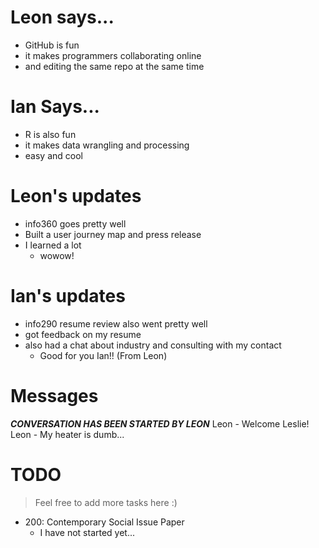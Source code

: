 # Leon says...
- GitHub is fun
- it makes programmers collaborating online
- and editing the same repo at the same time

# Ian Says...
- R is also fun
- it makes data wrangling and processing
- easy and cool

# Leon's updates
- info360 goes pretty well
- Built a user journey map and press release
- I learned a lot
  - wowow!

# Ian's updates
- info290 resume review also went pretty well
- got feedback on my resume
- also had a chat about industry and consulting with my contact
  - Good for you Ian!! (From Leon)

# Messages
***CONVERSATION HAS BEEN STARTED BY LEON***
Leon - Welcome Leslie!
Leon - My heater is dumb...
# TODO
> Feel free to add more tasks here :)

- 200: Contemporary Social Issue Paper
  - I have not started yet...
